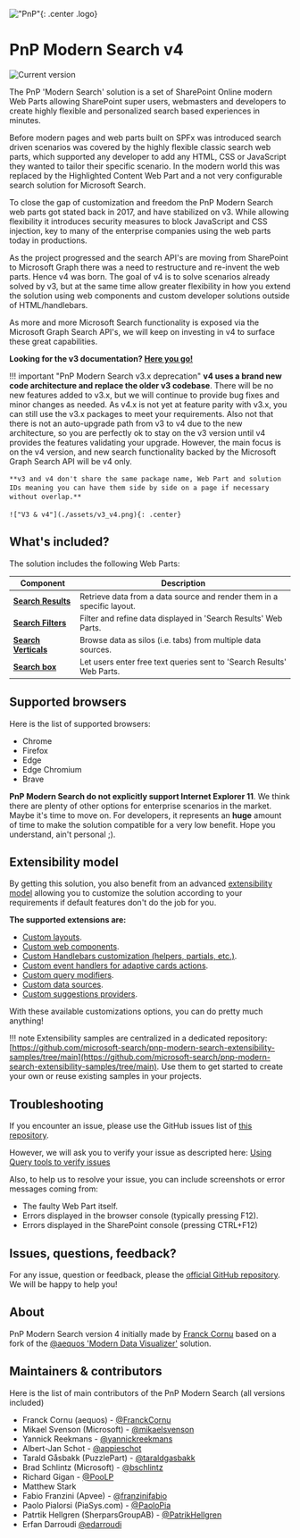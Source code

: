 !["PnP"](https://pnp.github.io/images/hero-parker-p-1080.png){: .center .logo}

# PnP Modern Search v4

![Current version](https://img.shields.io/github/v/release/microsoft-search/pnp-modern-search)

The PnP 'Modern Search' solution is a set of SharePoint Online modern Web Parts allowing SharePoint super users, webmasters and developers to create highly flexible and personalized search based experiences in minutes.

Before modern pages and web parts built on SPFx was introduced search driven scenarios was covered by the highly flexible classic search web parts, which
supported any developer to add any HTML, CSS or JavaScript they wanted to tailor their specific scenario. In the modern world this was replaced by the
Highlighted Content Web Part and a not very configurable search solution for Microsoft Search.

To close the gap of customization and freedom the PnP Modern Search web parts got stated back in 2017, and have stabilized on v3. While allowing flexibility
it introduces security measures to block JavaScript and CSS injection, key to many of the enterprise companies using the web parts today in productions.

As the project progressed and the search API's are moving from SharePoint to Microsoft Graph there was a need to restructure and re-invent the web parts.
Hence v4 was born. The goal of v4 is to solve scenarios already solved by v3, but at the same time allow greater flexibility in how you extend the solution using web components and custom developer solutions outside of HTML/handlebars.

As more and more Microsoft Search functionality is exposed via the Microsoft Graph Search API's, we will keep on investing in v4 to surface these great capabilities.

**Looking for the v3 documentation? [Here you go!](./v3/index.md)**

!!! important "PnP Modern Search v3.x deprecation"
    **v4 uses a brand new code architecture and replace the older v3 codebase**. There will be no new features added to v3.x, but we will continue to
    provide bug fixes and minor changes as needed. As v4.x is not yet at feature parity with v3.x, you can still use the v3.x packages to meet your requirements.
    Also not that there is not an auto-upgrade path from v3 to v4 due to the new architecture, so you are perfectly ok
    to stay on the v3 version until v4 provides the features validating your upgrade.
    However, the main focus is on the v4 version, and new search functionality backed by the Microsoft Graph Search API will be v4 only.

    **v3 and v4 don't share the same package name, Web Part and solution IDs meaning you can have them side by side on a page if necessary without overlap.**
    
    !["V3 & v4"](./assets/v3_v4.png){: .center}

## What's included?

The solution includes the following Web Parts:

| Component | Description |
| --------- | ----------- |
| **[Search Results](./usage/search-results/index.md)** | Retrieve data from a data source and render them in a specific layout.
| **[Search Filters](./usage/search-filters/index.md)** | Filter and refine data displayed in 'Search Results' Web Parts.
| **[Search Verticals](./usage/search-verticals/index.md)** | Browse data as silos (i.e. tabs) from multiple data sources.
| **[Search box](./usage/search-box/index.md)** | Let users enter free text queries sent to 'Search Results' Web Parts.

## Supported browsers

Here is the list of supported browsers:

- Chrome
- Firefox
- Edge
- Edge Chromium
- Brave

**PnP Modern Search do not explicitly support Internet Explorer 11**. We think there are plenty of other options for enterprise scenarios in the market. Maybe it's time to move on. For developers, it represents an **huge** amount of time to make the solution compatible for a very low benefit. Hope you understand, ain't personal ;).

## Extensibility model

By getting this solution, you also benefit from an advanced [extensibility model](./extensibility/index.md) allowing you to customize the solution according to your requirements if default features don't do the job for you.

**The supported extensions are:**

- [Custom layouts](./extensibility/custom_layout.md).
- [Custom web components](./extensibility/custom_web_component.md).
- [Custom Handlebars customization (helpers, partials, etc.)](./extensibility/handlebars_customizations.md).
- [Custom event handlers for adaptive cards actions](./extensibility/adaptivecards_customizations.md).
- [Custom query modifiers](./extensibility/custom_query_modifications.md).
- [Custom data sources](./extensibility/custom_data_sources.md).
- [Custom suggestions providers](./extensibility/custom_suggestions_provider.md).

With these available customizations options, you can do pretty much anything!

!!! note
    Extensibility samples are centralized in a dedicated repository: [https://github.com/microsoft-search/pnp-modern-search-extensibility-samples/tree/main](https://github.com/microsoft-search/pnp-modern-search-extensibility-samples/tree/main). Use them to get started to create your own or reuse existing samples in your projects.

## Troubleshooting

If you encounter an issue, please use the GitHub issues list of [this repository](https://github.com/microsoft-search/pnp-modern-search/issues). 

However, we will ask you to verify your issue as descripted here: [Using Query tools to verify issues](/using-query-tools-to-verify-issues/)

Also, to help us to resolve your issue, you can include screenshots or error messages coming from:

- The faulty Web Part itself.
- Errors displayed in the browser console (typically pressing F12).
- Errors displayed in the SharePoint console (pressing CTRL+F12)

## Issues, questions, feedback?

For any issue, question or feedback, please the [official GitHub repository](https://github.com/microsoft-search/pnp-modern-search/issues). We will be happy to help you!


## About

PnP Modern Search version 4 initially made by [Franck Cornu](https://twitter.com/FranckCornu) based on a fork of the [@aequos 'Modern Data Visualizer'](https://www.aequos.ca/) solution.

## Maintainers & contributors

Here is the list of main contributors of the PnP Modern Search (all versions included)

- Franck Cornu (aequos) - [@FranckCornu](http://www.twitter.com/FranckCornu)
- Mikael Svenson (Microsoft) - [@mikaelsvenson](http://www.twitter.com/mikaelsvenson)
- Yannick Reekmans - [@yannickreekmans](https://twitter.com/yannickreekmans)
- Albert-Jan Schot - [@appieschot](https://twitter.com/appieschot)
- Tarald Gåsbakk (PuzzlePart) - [@taraldgasbakk](https://twitter.com/Taraldgasbakk)
- Brad Schlintz (Microsoft) - [@bschlintz](https://twitter.com/bschlintz)
- Richard Gigan - [@PooLP](https://twitter.com/PooLP)
- Matthew Stark
- Fabio Franzini (Apvee) - [@franzinifabio](https://twitter.com/franzinifabio)
- Paolo Pialorsi (PiaSys.com) - [@PaoloPia](https://twitter.com/paolopia)
- Patrtik Hellgren (SherparsGroupAB) - [@PatrikHellgren](https://twitter.com/patrikhellgren)
- Erfan Darroudi [@edarroudi](https://github.com/edarroudi)
